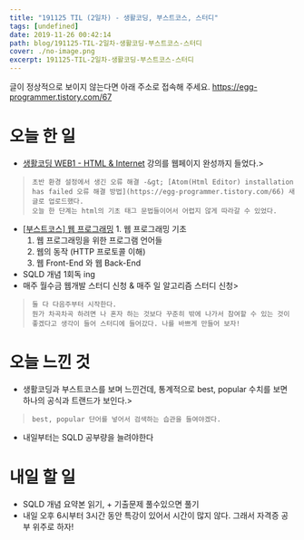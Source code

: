 ```yaml
---
title: "191125 TIL (2일차) - 생활코딩, 부스트코스, 스터디"
tags: [undefined]
date: 2019-11-26 00:42:14
path: blog/191125-TIL-2일차-생활코딩-부스트코스-스터디
cover: ./no-image.png
excerpt: 191125-TIL-2일차-생활코딩-부스트코스-스터디
---
```

글이 정상적으로 보이지 않는다면 아래 주소로 접속해 주세요.
https://egg-programmer.tistory.com/67
# 오늘 한 일

*   [생활코딩 WEB1 - HTML &amp; Internet](https://opentutorials.org/course/3084) 강의를 웹페이지 완성까지 들었다.>  
>     초반 환경 설정에서 생긴 오류 해결 -&gt; [Atom(Html Editor) installation has failed 오류 해결 방법](https://egg-programmer.tistory.com/66) 새 글로 업로드했다.  
>     오늘 한 단계는 html의 기초 태그 문법들이어서 어렵지 않게 따라갈 수 있었다.
>     
*   [\[부스트코스\] 웹 프로그래밍](https://www.edwith.org/boostcourse-web/home) 1. 웹 프로그래밍 기초  
     1) 웹 프로그래밍을 위한 프로그램 언어들  
     2) 웹의 동작 (HTTP 프로토콜 이해)  
     3) 웹 Front-End 와 웹 Back-End
*   SQLD 개념 1회독 ing
*   매주 월수금 웹개발 스터디 신청 &amp; 매주 일 알고리즘 스터디 신청>  
>     둘 다 다음주부터 시작한다.  
>     뭔가 차곡차곡 하려면 나 혼자 하는 것보다 꾸준히 밖에 나가서 참여할 수 있는 것이 좋겠다고 생각이 들어 스터디에 들어갔다. 나를 바쁘게 만들어 보자!
>     

# 오늘 느낀 것

*   생활코딩과 부스트코스를 보며 느낀건데, 통계적으로 best, popular 수치를 보면 하나의 공식과 트랜드가 보인다.>  
>     best, popular 단어를 넣어서 검색하는 습관을 들여야겠다.
>     
*   내일부터는 SQLD 공부량을 늘려야한다

# 내일 할 일

*   SQLD 개념 요약본 읽기, + 기출문제 풀수있으면 풀기
*   내일 오후 6시부터 3시간 동안 특강이 있어서 시간이 많지 않다. 그래서 자격증 공부 위주로 하자!